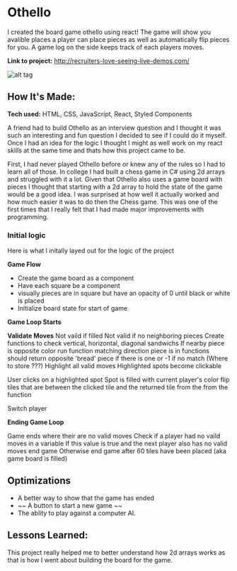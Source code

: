 # Othello

I created the board game othello using react! The game will show you avalible places a player can place pieces as well as automatically flip pieces for you. A game log on the side keeps track of each players moves.

**Link to project:** http://recruiters-love-seeing-live-demos.com/

![alt tag](http://placecorgi.com/1200/650)

## How It's Made:

**Tech used:** HTML, CSS, JavaScript, React, Styled Components

A friend had to build Othello as an interview question and I thought it was such an interesting and fun question I decided to see if I could do it myself. Once I had an idea for the logic I thought I might as well work on my react skills at the same time and thats how this project came to be.

First, I had never played Othello before or knew any of the rules so I had to learn all of those. In college I had built a chess game in C# using 2d arrays and struggled with it a lot. Given that Othello also uses a game board with pieces I thought that starting with a 2d array to hold the state of the game would be a good idea. I was surprised at how well it actually worked and how much easier it was to do then the Chess game. This was one of the first times that I really felt that I had made major improvements with programming.

### Initial logic

Here is what I initally layed out for the logic of the project

**Game Flow**

- Create the game board as a component
- Have each square be a component
- visually pieces are in square but have an opacity of 0 until black or white is placed
- Initialize board state for start of game

**Game Loop Starts**

**Validate Moves**
Not vaild if filled
Not valid if no neighboring pieces
Create functions to check vertical, horizontal, diagonal sandwichs
If nearby piece is opposite color run function matching direction piece is in
functions should return opposite 'bread' piece if there is one or -1 if no match (Where to store ???)
Highlight all valid moves
Highlighted spots become clickable

User clicks on a highlighted spot
Spot is filled with current player's color
flip tiles that are between the clicked tile and the returned tile from the from the function

Switch player

**Ending Game Loop**

Game ends where their are no valid moves
Check if a player had no vaild moves in a variable
If this value is true and the next player also has no valid moves end game
Otherwise end game after 60 tiles have been placed (aka game board is filled)

## Optimizations

- A better way to show that the game has ended
- ~~ A button to start a new game ~~
- The ablity to play against a computer AI.

## Lessons Learned:

This project really helped me to better understand how 2d arrays works as that is how I went about building the board for the game.
